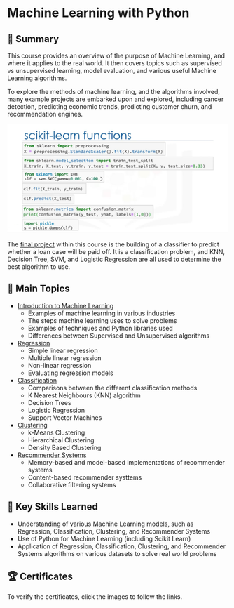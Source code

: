 # Machine Learning with Python

## 📄 Summary 
This course provides an overview of the purpose of Machine Learning, and where it applies to the real world. It then covers topics such as supervised vs unsupervised learning, model evaluation, and various useful Machine Learning algorithms. 

To explore the methods of machine learning, and the algorithms involved, many example projects are embarked upon and explored, including cancer detection, predicting economic trends, predicting customer churn, and recommendation engines. 

![sklearn](Images/sklearn.png)

<!-- TODO add hyperlink -->
The [final project]() within this course is the building of a classifier to predict whether a loan case will be paid off. It is a classification problem, and KNN, Decision Tree, SVM, and Logistic Regression are all used to determine the best algorithm to use.


<!-- TODO add hyperlink -->
## 📑 Main Topics
- [Introduction to Machine Learning](https://github.com/Bhuribhat/IBM-Data-Science/tree/main/9.%20Machine%20Learning/Week%201%20-%20Intro%20to%20Machine%20Learning)
  - Examples of machine learning in various industries
  - The steps machine learning uses to solve problems
  - Examples of techniques and Python libraries used 
  - Differences between Supervised and Unsupervised algorithms
- [Regression](https://github.com/Bhuribhat/IBM-Data-Science/tree/main/9.%20Machine%20Learning/Week%202%20-%20Regression)
  - Simple linear regression
  - Multiple linear regression
  - Non-linear regression
  - Evaluating regression models
- [Classification]()
  - Comparisons between the different classification methods
  - K Nearest Neighbours (KNN) algorithm
  - Decision Trees
  - Logistic Regression
  - Support Vector Machines
- [Clustering]()
  - k-Means Clustering
  - Hierarchical Clustering
  - Density Based Clustering
- [Recommender Systems]()
  - Memory-based and model-based implementations of recommender systems
  - Content-based recommender systtems
  - Collaborative filtering systems


## 🔑 Key Skills Learned 
- Understanding of various Machine Learning models, such as Regression, Classification, Clustering, and Recommender Systems
- Use of Python for Machine Learning (including Scikit Learn)
- Application of Regression, Classification, Clustering, and Recommender Systems algorithms on various datasets to solve real world problems


<!-- TODO add hyperlink -->
## 🏆 Certificates 
To verify the certificates, click the images to follow the links.

<p align="middle">
  <a href=""><img src="" height="430"></a>
  <!-- <a href="https://www.credly.com/badges/b54bde88-0909-4564-8028-b78bae7170bb/public_url"><img src="https://user-images.githubusercontent.com/84391594/152701694-4a2b4ac7-9a8a-4dd3-bce9-fcf8143cd009.png" height="430"></a> -->
</p>
